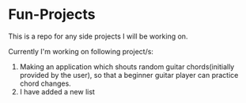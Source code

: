 # Fun-Projects

This is a repo for any side projects I will be working on.

Currently I'm working on following project/s:

1. Making an application which shouts random guitar chords(initially provided by the user), so that a beginner guitar player can practice chord changes. 
2. I have added a new list
